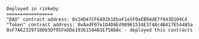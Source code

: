     Deployed in rinkeby
    =================
    "DAO" contract address: 0x34D47CF6A92b1EbaF1e5F0aEB94dE7f043D104C4
    "Token" contract address: 0xAadF07e1D4D8Ed98961534E3f48c4B417E54485a
    0xF7A623297100b5Df95FeDDe19361584B1Ef5Ab8c - deployed this contracts
